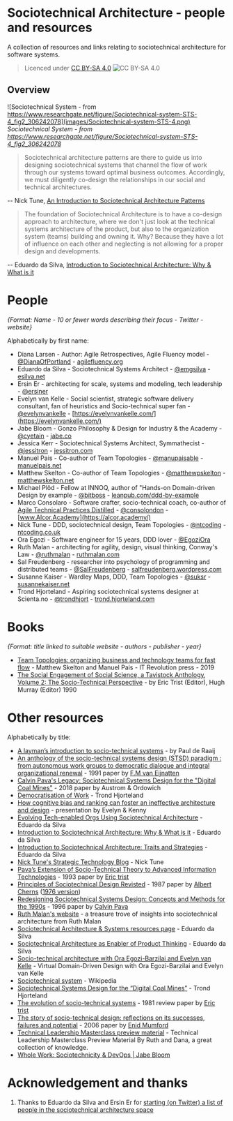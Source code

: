 # Sociotechnical Architecture - people and resources

A collection of resources and links relating to sociotechnical architecture for software systems.

> Licenced under [CC BY-SA 4.0](https://creativecommons.org/licenses/by-sa/4.0/) ![CC BY-SA 4.0](https://licensebuttons.net/l/by-sa/3.0/88x31.png)

## Overview

![Sociotechnical System - from https://www.researchgate.net/figure/Sociotechnical-system-STS-4_fig2_306242078](images/Sociotechnical-system-STS-4.png)
_Sociotechnical System - from https://www.researchgate.net/figure/Sociotechnical-system-STS-4_fig2_306242078_

> Sociotechnical architecture patterns are there to guide us into designing sociotechnical systems that channel the flow of work through our systems toward optimal business outcomes. Accordingly, we must diligently co-design the relationships in our social and technical architectures.

-- Nick Tune, [An Introduction to Sociotechnical Architecture Patterns](https://medium.com/nick-tune-tech-strategy-blog/an-introduction-to-sociotechnical-architecture-patterns-ea64a75c2aaf)

> The foundation of Sociotechnical Architecture is to have a co-design approach to architecture, where we don't just look at the technical systems architecture of the product, but also to the organization system (teams) building and owning it. Why? Because they have a lot of influence on each other and neglecting is not allowing for a proper design and developments.

-- Eduardo da Silva, [Introduction to Sociotechnical Architecture: Why & What is it](https://esilva.net/sociotechnical/sociotechnical-architecture_why-and-what.html)

# People

_{Format: Name - 10 or fewer words describing their focus - Twitter - website}_

Alphabetically by first name:

* Diana Larsen - Author: Agile Retrospectives, Agile Fluency model - [@DianaOfPortland](https://twitter.com/DianaOfPortland) - [agilefluency.org](https://www.agilefluency.org/)
* Eduardo da Silva - Sociotechnical Systems Architect - [@emgsilva](https://twitter.com/emgsilva) - [esilva.net](https://esilva.net/)
* Ersin Er - architecting for scale, systems and modeling, tech leadership - [@ersiner](https://twitter.com/ersiner)
* Evelyn van Kelle - Social scientist, strategic software delivery consultant, fan of heuristics and Socio-technical super fan - [@evelynvankelle](https://twitter.com/EvelynvanKelle) - [https://evelynvankelle.com/](https://evelynvankelle.com/)
* Jabe Bloom - Gonzo Philosophy & Design for Industry & the Academy - [@cyetain](https://twitter.com/cyetain) - [jabe.co](http://jabe.co/)
* Jessica Kerr - Sociotechnical Systems Architect, Symmathecist - [@jessitron](https://twitter.com/jessitron) - [jessitron.com](https://jessitron.com/)
* Manuel Pais - Co-author of Team Topologies - [@manupaisable](https://twitter.com/manupaisable) - [manuelpais.net](https://www.manuelpais.net/)
* Matthew Skelton - Co-author of Team Topologies - [@matthewpskelton](https://twitter.com/matthewpskelton) - [matthewskelton.net](https://www.matthewskelton.net/)
* Michael Plöd - Fellow at INNOQ, author of "Hands-on Domain-driven Design by example - [@bitboss](https://twitter.com/bitboss) - [leanpub.com/ddd-by-example](https://leanpub.com/ddd-by-example)
* Marco Consolaro - Software crafter, socio-technical coach, co-author of [Agile Technical Practices Distilled](https://leanpub.com/agiletechnicalpracticesdistilled) - [@consolondon](https://twitter.com/consolondon) - [www.Alcor.Academy](https://alcor.academy/)
* Nick Tune - DDD, sociotechnical design, Team Topologies - [@ntcoding](https://twitter.com/ntcoding) - [ntcoding.co.uk](https://www.ntcoding.co.uk/)
* Ora Egozi - Software engineer for 15 years, DDD lover - [@EgoziOra](https://twitter.com/egoziora)
* Ruth Malan - architecting for agility, design, visual thinking, Conway's Law - [@ruthmalan](https://twitter.com/ruthmalan) - [ruthmalan.com](https://ruthmalan.com/)
* Sal Freudenberg - researcher into psychology of programming and distributed teams - [@SalFreudenberg](https://twitter.com/SalFreudenberg) - [salfreudenberg.wordpress.com](https://salfreudenberg.wordpress.com/)
* Susanne Kaiser - Wardley Maps, DDD, Team Topologies - [@suksr](https://twitter.com/suksr) - [susannekaiser.net](https://www.susannekaiser.net/)
* Trond Hjorteland - Aspiring sociotechnical systems designer at Scienta.no - [@trondhjort](https://twitter.com/trondhjort) - [trond.hjorteland.com](https://trond.hjorteland.com/)

# Books

_{Format: title linked to suitable website - authors - publisher - year}_

* [Team Topologies: organizing business and technology teams for fast flow](https://teamtopologies.com/book) - Matthew Skelton and Manuel Pais - IT Revolution press - 2019
* [The Social Engagement of Social Science, a Tavistock Anthology, Volume 2: The Socio-Technical Perspective](https://www.goodreads.com/book/show/4873485-the-social-engagement-of-social-science-a-tavistock-anthology-volume-2) -  by Eric Trist (Editor), Hugh Murray (Editor) 1990

# Other resources

Alphabetically by title:

* [A layman’s introduction to socio-technical systems](https://www.paulderaaij.nl/2020/01/30/a-laymans-introduction-to-socio-technical-systems/) - by Paul de Raaij
* [An anthology of the socio-technical systems design (STSD) paradigm : from autonomous work groups to democratic dialogue and integral organizational renewal](https://research.tue.nl/en/publications/an-anthology-of-the-socio-technical-systems-design-stsd-paradigm-) - 1991 paper by [F.M van Eijnatten](https://nl.wikipedia.org/wiki/Frans_van_Eijnatten)
* [Calvin Pava's Legacy: Sociotechnical Systems Design for the "Digital Coal Mines"](https://www.researchgate.net/publication/319472658_Calvin_Pava%27s_Legacy_Sociotechnical_Systems_Design_for_the_Digital_Coal_Mines) - 2018 paper by Austrom & Ordowich
* [Democratisation of Work](https://www.linkedin.com/pulse/democratisation-work-trond-hjorteland/) - Trond Hjorteland
* [How cognitive bias and ranking can foster an ineffective architecture and design](https://www.youtube.com/watch?v=7ty0nwXNh-M) - presentation by Evelyn & Kenny
* [Evolving Tech-enabled Orgs Using Sociotechnical Architecture](https://esilva.net/articles/evolve_tech_orgs_using_sociotech) - Eduardo da Silva
* [Introduction to Sociotechnical Architecture: Why & What is it](https://esilva.net/sociotechnical/sociotechnical-architecture_why-and-what.html) - Eduardo da Silva
* [Introduction to Sociotechnical Architecture: Traits and Strategies](https://esilva.net/sociotechnical/sociotechnical-architecture_traits-and-strategies.html) - Eduardo da Silva
* [Nick Tune's Strategic Technology Blog](https://medium.com/nick-tune-tech-strategy-blog) - Nick Tune
* [Pava’s Extension of Socio-Technical Theory to Advanced Information Technologies](https://www.degruyter.com/document/doi/10.9783/9781512819052-040/html) - 1993 paper by [Eric trist](https://en.wikipedia.org/wiki/Eric_Trist)
* [Principles of Sociotechnical Design Revisted](https://journals.sagepub.com/doi/10.1177/001872678704000303) - 1987 paper by [Albert Cherns](https://prabook.com/web/albert_bernard.cherns/1036381) ([1976 version](https://journals.sagepub.com/doi/pdf/10.1177/001872677602900806))
* [Redesigning Sociotechnical Systems Design: Concepts and Methods for the 1990s](https://journals.sagepub.com/doi/10.1177/002188638602200303) - 1996 paper by [Calvin Pava](https://www.chicagotribune.com/news/ct-xpm-1993-01-05-9303150732-story.html)
* [Ruth Malan's website](https://ruthmalan.com/) - a treasure trove of insights into sociotechnical architecture from Ruth Malan
* [Sociotechnical Architecture & Systems resources page](https://esilva.net/sociotechnical) - Eduardo da Silva
* [Sociotechnical Architecture as Enabler of Product Thinking](https://esilva.net/articles/sociotech_arch_enabling_prod_thinking) - Eduardo da Silva
* [Socio-technical architecture with Ora Egozi-Barzilai and Evelyn van Kelle](https://virtualddd.com/sessions/6) - Virtual Domain-Driven Design with Ora Egozi-Barzilai and Evelyn van Kelle
* [Sociotechnical system](https://en.wikipedia.org/wiki/Sociotechnical_system) - Wikipedia
* [Sociotechnical Systems Design for the “Digital Coal Mines”](https://www.linkedin.com/pulse/sociotechnical-systems-design-digital-coal-mines-trond-hjorteland/) - Trond Hjorteland
* [The evolution of socio-technical systems](https://www.lmmiller.com/blog/wp-content/uploads/2013/06/The-Evolution-of-Socio-Technical-Systems-Trist.pdf) - 1981 review paper by [Eric trist](https://en.wikipedia.org/wiki/Eric_Trist)
* [The story of socio-technical design: reflections on its successes, failures and potential](https://onlinelibrary.wiley.com/doi/abs/10.1111/j.1365-2575.2006.00221.x) - 2006 paper by [Enid Mumford](https://en.m.wikipedia.org/wiki/Enid_Mumford)
* [Technical Leadership Masterclass preview material](https://ruthmalan.com/Journal/2019/20190629SlideDocTechnicalLeadershipDecisions.pdf) - Technical Leadership Masterclass Preview Material By Ruth and Dana, a great collection of knowledge.
* [Whole Work: Sociotechnicity & DevOps | Jabe Bloom](https://www.youtube.com/watch?v=WtfncGAeXWU)

# Acknowledgement and thanks

1. Thanks to Eduardo da Silva and Ersin Er for [starting (on Twitter) a list of people in the sociotechnical architecture space](https://twitter.com/emgsilva/status/1380452731287175170)
